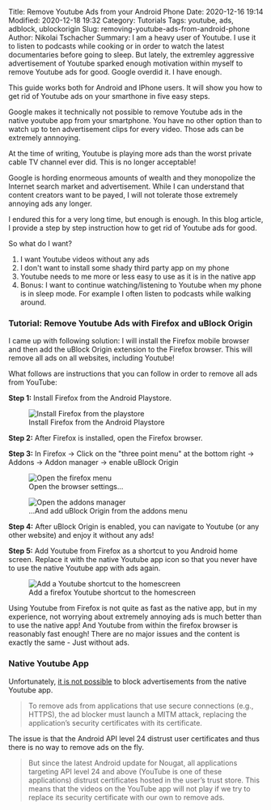 Title: Remove Youtube Ads from your Android Phone
Date: 2020-12-16 19:14
Modified: 2020-12-18 19:32
Category: Tutorials
Tags: youtube, ads, adblock, ublockorigin
Slug: removing-youtube-ads-from-android-phone
Author: Nikolai Tschacher
Summary: I am a heavy user of Youtube. I use it to listen to podcasts while cooking or in order to watch the latest documentaries before going to sleep. But lately, the extremley aggressive advertisement of Youtube sparked enough motivation within myself to remove Youtube ads for good. Google overdid it. I have enough.

This guide works both for Android and IPhone users. It will show you how to get rid of Youtube ads on your smarthone in five easy steps.

Google makes it technically not possible to remove Youtube ads in the native youtube app from your smartphone. You have no other option than to watch up to ten advertisement clips for every video. Those ads can be extremely annnoying.

At the time of writing, Youtube is playing more ads than the worst private cable TV channel ever did. This is no longer acceptable!

Google is hording enormeous amounts of wealth and they monopolize the Internet search market and advertisement. While I can understand that content creators want to be payed, I will not tolerate those extremely annoying ads any longer.

I endured this for a very long time, but enough is enough. In this blog article, I provide a step by step instruction how to get rid of Youtube ads for good.

So what do I want?

1. I want Youtube videos without any ads
2. I don't want to install some shady third party app on my phone
3. Youtube needs to me more or less easy to use as it is in the native app
4. Bonus: I want to continue watching/listening to Youtube when my phone is in sleep mode. For example I often listen to podcasts while walking around.

### Tutorial: Remove Youtube Ads with Firefox and uBlock Origin

I came up with following solution: I will install the Firefox mobile browser and then add the uBlock Origin extension to the Firefox browser. This will remove all ads on all websites, including Youtube!

What follows are instructions that you can follow in order to remove all ads from YouTube:

**Step 1:** Install Firefox from the Android Playstore.

<figure>
    <img class="smallimg" src="{static}/images/android/install-firefox.png" alt="Install Firefox from the playstore" />
    <figcaption>Install Firefox from the Android Playstore</figcaption>
</figure>

**Step 2:** After Firefox is installed, open the Firefox browser.

**Step 3:** In Firefox -> Click on the "three point menu" at the bottom right -> Addons ->  Addon manager -> enable uBlock Origin

<figure>
    <img class="smallimg" src="{static}/images/android/firefox-menu.png" alt="Open the firefox menu" />
    <figcaption>Open the browser settings...</figcaption>
</figure>

<figure>
    <img class="smallimg" src="{static}/images/android/firefox-addons.png" alt="Open the addons manager" />
    <figcaption>...And add uBlock Origin from the addons menu</figcaption>
</figure>

**Step 4:** After uBlock Origin is enabled, you can navigate to Youtube (or any other website) and enjoy it without any ads!

**Step 5:** Add Youtube from Firefox as a shortcut to you Android home screen. Replace it with the native Youtube app icon so that you never have to use the native Youtube app with ads again.

<figure>
    <img class="smallimg" src="{static}/images/android/youtube-homescreen.png" alt="Add a Youtube shortcut to the homescreen" />
    <figcaption>Add a firefox Youtube shortcut to the homescreen</figcaption>
</figure>

Using Youtube from Firefox is not quite as fast as the native app, but in my experience, not worrying about extremely annoying ads is much better than to use the native app! And Youtube from within the firefox browser is reasonably fast enough! There are no major issues and the content is exactly the same - Just without ads.

### Native Youtube App

Unfortunately, [it is not possible](https://adlock.com/blog/how-to-block-youtube-ads-on-android/) to block advertisements from the native Youtube app.

> To remove ads from applications that use secure connections (e.g., HTTPS), the ad blocker must launch a MITM attack, replacing the application’s security certificates with its certificate.

The issue is that the Android API level 24 distrust user certificates and thus there is no way to remove ads on the fly.

> But since the latest Android update for Nougat, all applications targeting API level 24 and above (YouTube is one of these applications) distrust certificates hosted in the user’s trust store. This means that the videos on the YouTube app will not play if we try to replace its security certificate with our own to remove ads.